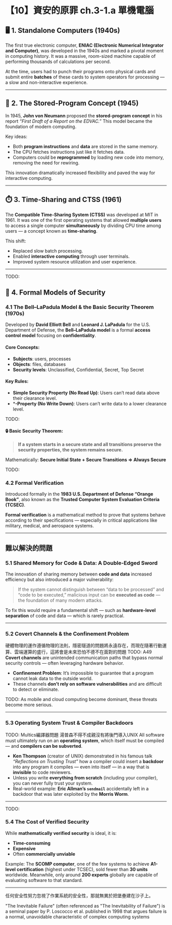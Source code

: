 # 【10】資安的原罪 ch.3-1.a 單機電腦

## 🖥️ 1. Standalone Computers (1940s)

The first true electronic computer, **ENIAC (Electronic Numerical Integrator and Computer)**, was developed in the 1940s and marked a pivotal moment in computing history. It was a massive, room-sized machine capable of performing thousands of calculations per second.

At the time, users had to punch their programs onto physical cards and submit entire **batches** of these cards to system operators for processing — a slow and non-interactive experience.

---

## 🧠 2. The Stored-Program Concept (1945)

In 1945, **John von Neumann** proposed the **stored-program concept** in his report *“First Draft of a Report on the EDVAC.”* This model became the foundation of modern computing.

Key ideas:

* Both **program instructions** and **data** are stored in the same memory.
* The CPU fetches instructions just like it fetches data.
* Computers could be **reprogrammed** by loading new code into memory, removing the need for rewiring.

This innovation dramatically increased flexibility and paved the way for interactive computing.

---

## ⏱️ 3. Time-Sharing and CTSS (1961)

The **Compatible Time-Sharing System (CTSS)** was developed at MIT in 1961. It was one of the first operating systems that allowed **multiple users** to access a single computer **simultaneously** by dividing CPU time among users — a concept known as **time-sharing**.

This shift:

* Replaced slow batch processing.
* Enabled **interactive computing** through user terminals.
* Improved system resource utilization and user experience.

---

TODO:
## 🔐 4. Formal Models of Security

### 4.1 The Bell–LaPadula Model & the Basic Security Theorem (1970s)

Developed by **David Elliott Bell** and **Leonard J. LaPadula** for the U.S. Department of Defense, the **Bell–LaPadula model** is a formal **access control model** focusing on **confidentiality**.

#### Core Concepts:

* **Subjects**: users, processes
* **Objects**: files, databases
* **Security levels**: Unclassified, Confidential, Secret, Top Secret

#### Key Rules:

* **Simple Security Property (No Read Up)**: Users can’t read data above their clearance level.
* \***-Property (No Write Down)**: Users can’t write data to a lower clearance level.

TODO:
#### 🔒 Basic Security Theorem:

> **If a system starts in a secure state and all transitions preserve the security properties, the system remains secure.**

Mathematically:
**Secure Initial State + Secure Transitions ⇒ Always Secure**

TODO:
### 4.2 Formal Verification

Introduced formally in the **1983 U.S. Department of Defense “Orange Book”**, also known as the **Trusted Computer System Evaluation Criteria (TCSEC)**.

**Formal verification** is a mathematical method to prove that systems behave according to their specifications — especially in critical applications like military, medical, and aerospace systems.

---

## 難以解決的問題

### 5.1 Shared Memory for Code & Data: A Double-Edged Sword

The innovation of sharing memory between **code and data** increased efficiency but also introduced a major vulnerability:

> If the system cannot distinguish between “data to be processed” and “code to be executed,” malicious input can be **executed as code** — the foundation of many modern attacks.

To fix this would require a fundamental shift — such as **hardware-level separation** of code and data — which is rarely practical.

---

### 5.2 Covert Channels & the Confinement Problem
硬體物理的運作遵循物理的法則，隱密隧道的問題將永遠存在，而現在隨著行動運算、雲端運算的盛行，這將會是未來恐怕不德不在面對的問題
TODO: A49
**Covert channels** are unintended communication paths that bypass normal security controls — often leveraging hardware behavior.

* **Confinement Problem**: It’s impossible to guarantee that a program cannot leak data to the outside world.
* These channels **don’t rely on software vulnerabilities** and are difficult to detect or eliminate.

TODO:
As mobile and cloud computing become dominant, these threats become more serious.

---


### 5.3 Operating System Trust & Compiler Backdoors

TODO: Multics編譯器問題 湯普森不得不成親沒有將後門導入UNIX
All software must ultimately run on an **operating system**, which itself must be compiled — and **compilers can be subverted**.

* **Ken Thompson** (creator of UNIX) demonstrated in his famous talk *“Reflections on Trusting Trust”* how a compiler could insert a **backdoor** into any program it compiles — even into itself — in a way that is **invisible** to code reviewers.
* Unless you write **everything from scratch** (including your compiler), you can never fully trust your system.
* Real-world example: **Eric Allman’s `sendmail`** accidentally left in a backdoor that was later exploited by the **Morris Worm**.

---
TODO:
### 5.4 The Cost of Verified Security

While **mathematically verified security** is ideal, it is:

* **Time-consuming**
* **Expensive**
* Often **commercially unviable**

Example:
The **SCOMP computer**, one of the few systems to achieve **A1-level certification** (highest under TCSEC), sold fewer than **30 units** worldwide.
Meanwhile, only around **200 experts** globally are capable of evaluating software to that standard.


---

任何安全性努力忽視了作業系統的安全性，那就無異於把堡壘建在沙子上。

"The Inevitable Failure" (often referenced as "The Inevitability of Failure") is a seminal paper by P. Loscocco et al. published in 1998 that argues failure is a normal, unavoidable characteristic of complex computing systems


[^1]: https://ieeexplore.ieee.org/document/601735